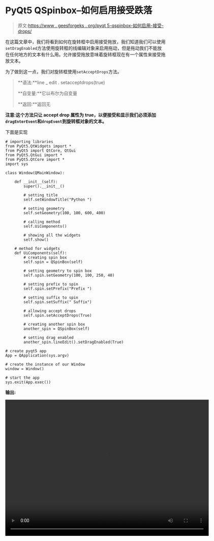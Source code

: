 # PyQt5 QSpinbox–如何启用接受跌落

> 原文:[https://www . geesforgeks . org/pyqt 5-qspinbox-如何启用-接受-drops/](https://www.geeksforgeeks.org/pyqt5-qspinbox-how-to-enable-accept-drops/)

在这篇文章中，我们将看到如何在旋转框中启用接受拖放，我们知道我们可以使用`setDragEnabled`方法使用旋转框的线编辑对象来启用拖动，但是拖动我们不能放在任何地方的文本有什么用。允许接受拖放意味着旋转框现在有一个属性来接受拖放文本。

为了做到这一点，我们对旋转框使用`setAcceptDrops`方法。

> **语法:**line _ edit . setacceptdrops(true)
> 
> **自变量:**它以布尔为自变量
> 
> **返回:**返回无

**注意:这个方法只让 accept drop 属性为 true，以便接受和显示我们必须添加`dragEnterEvent`和`dropEvent`到旋转框对象的文本。**

下面是实现

```
# importing libraries
from PyQt5.QtWidgets import * 
from PyQt5 import QtCore, QtGui
from PyQt5.QtGui import * 
from PyQt5.QtCore import * 
import sys

class Window(QMainWindow):

    def __init__(self):
        super().__init__()

        # setting title
        self.setWindowTitle("Python ")

        # setting geometry
        self.setGeometry(100, 100, 600, 400)

        # calling method
        self.UiComponents()

        # showing all the widgets
        self.show()

    # method for widgets
    def UiComponents(self):
        # creating spin box
        self.spin = QSpinBox(self)

        # setting geometry to spin box
        self.spin.setGeometry(100, 100, 250, 40)

        # setting prefix to spin
        self.spin.setPrefix("Prefix ")

        # setting suffix to spin
        self.spin.setSuffix(" Suffix")

        # allowing accept drops
        self.spin.setAcceptDrops(True)

        # creating another spin box
        another_spin = QSpinBox(self)

        # setting drag enabled
        another_spin.lineEdit().setDragEnabled(True)

# create pyqt5 app
App = QApplication(sys.argv)

# create the instance of our Window
window = Window()

# start the app
sys.exit(App.exec())
```

**输出:**

<video class="wp-video-shortcode" id="video-411943-1" width="640" height="428" preload="metadata" controls=""><source type="video/mp4" src="https://media.geeksforgeeks.org/wp-content/uploads/20200513204312/Python-13-05-2020-20_37_47.mp4?_=1">[https://media.geeksforgeeks.org/wp-content/uploads/20200513204312/Python-13-05-2020-20_37_47.mp4](https://media.geeksforgeeks.org/wp-content/uploads/20200513204312/Python-13-05-2020-20_37_47.mp4)</video>